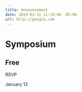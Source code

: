 ```yaml
---
title: Announcement
date: 2019-01-15 11:19:00 -05:00
url: http://google.com
---
```


# Symposium
## Free

RSVP

January 12
